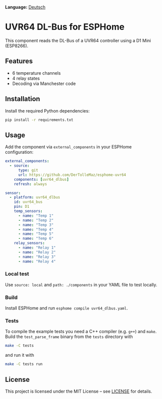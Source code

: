 **Language:** [Deutsch](README.md)

# UVR64 DL-Bus for ESPHome

This component reads the DL-Bus of a UVR64 controller using a D1 Mini (ESP8266).

## Features

- 6 temperature channels
- 4 relay states
- Decoding via Manchester code

## Installation

Install the required Python dependencies:

```bash
pip install -r requirements.txt
```

## Usage

Add the component via `external_components` in your ESPHome configuration:

```yaml
external_components:
  - source:
      type: git
      url: https://github.com/DerTolleMaz/esphome-uvr64
    components: [uvr64_dlbus]
    refresh: always

sensor:
  - platform: uvr64_dlbus
    id: uvr64_bus
    pin: D1
    temp_sensors:
      - name: "Temp 1"
      - name: "Temp 2"
      - name: "Temp 3"
      - name: "Temp 4"
      - name: "Temp 5"
      - name: "Temp 6"
    relay_sensors:
      - name: "Relay 1"
      - name: "Relay 2"
      - name: "Relay 3"
      - name: "Relay 4"
```

### Local test

Use `source: local` and `path: ./components` in your YAML file to test locally.

### Build

Install ESPHome and run `esphome compile uvr64_dlbus.yaml`.

### Tests

To compile the example tests you need a C++ compiler (e.g. `g++`) and `make`.
Build the `test_parse_frame` binary from the `tests` directory with

```bash
make -C tests
```

and run it with

```bash
make -C tests run
```

## License

This project is licensed under the MIT License – see [LICENSE](LICENSE) for details.
